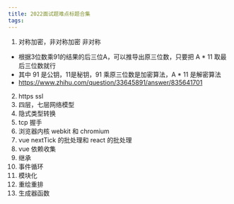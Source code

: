 ```yaml
---
title: 2022面试题难点标题合集
tags:
---
```


1. 对称加密，非对称加密
非对称 
- 根据3位数乘91的结果的后三位A，可以推导出原三位数，只要把 A * 11 取最后三位数就行
- 其中 91 是公钥，11是秘钥，91 乘原三位数是加密算法，A * 11 是解密算法
- https://www.zhihu.com/question/33645891/answer/835641701
2. https ssl
3. 四层，七层网络模型
4. 隐式类型转换
5. tcp 握手
6. 浏览器内核 webkit 和 chromium
7. vue nextTick 的批处理和 react 的批处理
8. vue 依赖收集
9. 继承
10. 事件循环
11. 模块化
12. 重绘重排
13. 生成器函数